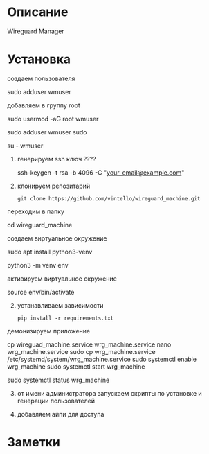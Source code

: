 # Описание

Wireguard Manager

# Установка
создаем пользователя

   sudo adduser wmuser

добавляем в группу root

   sudo usermod -aG root wmuser
   
   sudo adduser wmuser sudo


   su - wmuser

1. генерируем ssh ключ ????

   ssh-keygen -t rsa -b 4096 -C "your_email@example.com"


2. клонируем репозитарий


    ``git clone https://github.com/vintello/wireguard_machine.git``

переходим в папку 

   cd wireguard_machine

создаем виртуальное окружение

   sudo apt install python3-venv

   python3 -m venv env

активируем виртуальное окружение 

   source env/bin/activate

2. устанавливаем зависимости

    ``pip install -r requirements.txt``

демонизируем приложение

   cp wireguad_machine.service wrg_machine.service
   nano wrg_machine.service 
   sudo cp wrg_machine.service  /etc/systemd/system/wrg_machine.service
   sudo systemctl enable wrg_machine
   sudo systemctl start wrg_machine

   sudo systemctl status wrg_machine

3. от имени администратора запускаем скрипты по установке и генерации пользователей


5. добавляем айпи для доступа

# Заметки